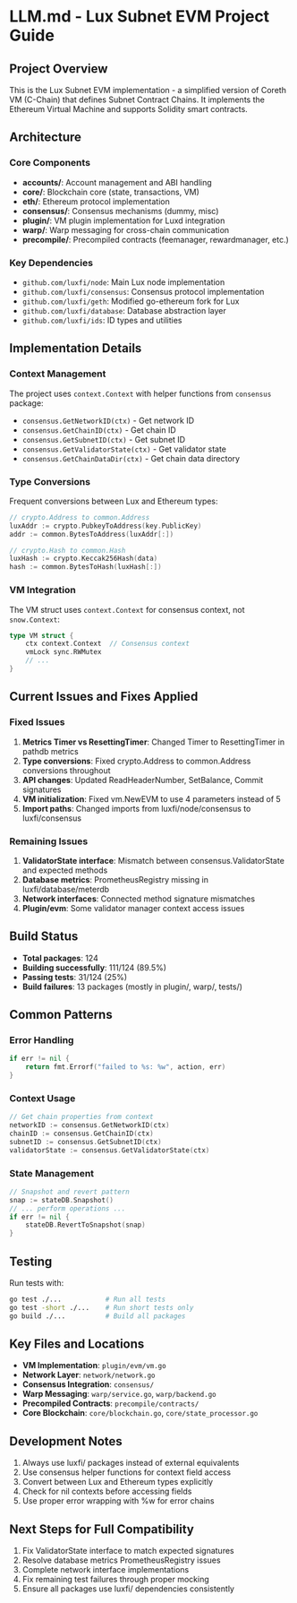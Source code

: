 # LLM.md - Lux Subnet EVM Project Guide

## Project Overview
This is the Lux Subnet EVM implementation - a simplified version of Coreth VM (C-Chain) that defines Subnet Contract Chains. It implements the Ethereum Virtual Machine and supports Solidity smart contracts.

## Architecture

### Core Components
- **accounts/**: Account management and ABI handling
- **core/**: Blockchain core (state, transactions, VM)
- **eth/**: Ethereum protocol implementation
- **consensus/**: Consensus mechanisms (dummy, misc)
- **plugin/**: VM plugin implementation for Luxd integration
- **warp/**: Warp messaging for cross-chain communication
- **precompile/**: Precompiled contracts (feemanager, rewardmanager, etc.)

### Key Dependencies
- `github.com/luxfi/node`: Main Lux node implementation
- `github.com/luxfi/consensus`: Consensus protocol implementation
- `github.com/luxfi/geth`: Modified go-ethereum fork for Lux
- `github.com/luxfi/database`: Database abstraction layer
- `github.com/luxfi/ids`: ID types and utilities

## Implementation Details

### Context Management
The project uses `context.Context` with helper functions from `consensus` package:
- `consensus.GetNetworkID(ctx)` - Get network ID
- `consensus.GetChainID(ctx)` - Get chain ID
- `consensus.GetSubnetID(ctx)` - Get subnet ID
- `consensus.GetValidatorState(ctx)` - Get validator state
- `consensus.GetChainDataDir(ctx)` - Get chain data directory

### Type Conversions
Frequent conversions between Lux and Ethereum types:
```go
// crypto.Address to common.Address
luxAddr := crypto.PubkeyToAddress(key.PublicKey)
addr := common.BytesToAddress(luxAddr[:])

// crypto.Hash to common.Hash
luxHash := crypto.Keccak256Hash(data)
hash := common.BytesToHash(luxHash[:])
```

### VM Integration
The VM struct uses `context.Context` for consensus context, not `snow.Context`:
```go
type VM struct {
    ctx context.Context  // Consensus context
    vmLock sync.RWMutex
    // ...
}
```

## Current Issues and Fixes Applied

### Fixed Issues
1. **Metrics Timer vs ResettingTimer**: Changed Timer to ResettingTimer in pathdb metrics
2. **Type conversions**: Fixed crypto.Address to common.Address conversions throughout
3. **API changes**: Updated ReadHeaderNumber, SetBalance, Commit signatures
4. **VM initialization**: Fixed vm.NewEVM to use 4 parameters instead of 5
5. **Import paths**: Changed imports from luxfi/node/consensus to luxfi/consensus

### Remaining Issues
1. **ValidatorState interface**: Mismatch between consensus.ValidatorState and expected methods
2. **Database metrics**: PrometheusRegistry missing in luxfi/database/meterdb
3. **Network interfaces**: Connected method signature mismatches
4. **Plugin/evm**: Some validator manager context access issues

## Build Status
- **Total packages**: 124
- **Building successfully**: 111/124 (89.5%)
- **Passing tests**: 31/124 (25%)
- **Build failures**: 13 packages (mostly in plugin/, warp/, tests/)

## Common Patterns

### Error Handling
```go
if err != nil {
    return fmt.Errorf("failed to %s: %w", action, err)
}
```

### Context Usage
```go
// Get chain properties from context
networkID := consensus.GetNetworkID(ctx)
chainID := consensus.GetChainID(ctx)
subnetID := consensus.GetSubnetID(ctx)
validatorState := consensus.GetValidatorState(ctx)
```

### State Management
```go
// Snapshot and revert pattern
snap := stateDB.Snapshot()
// ... perform operations ...
if err != nil {
    stateDB.RevertToSnapshot(snap)
}
```

## Testing
Run tests with:
```bash
go test ./...           # Run all tests
go test -short ./...    # Run short tests only
go build ./...          # Build all packages
```

## Key Files and Locations
- **VM Implementation**: `plugin/evm/vm.go`
- **Network Layer**: `network/network.go`
- **Consensus Integration**: `consensus/`
- **Warp Messaging**: `warp/service.go`, `warp/backend.go`
- **Precompiled Contracts**: `precompile/contracts/`
- **Core Blockchain**: `core/blockchain.go`, `core/state_processor.go`

## Development Notes
1. Always use luxfi/ packages instead of external equivalents
2. Use consensus helper functions for context field access
3. Convert between Lux and Ethereum types explicitly
4. Check for nil contexts before accessing fields
5. Use proper error wrapping with %w for error chains

## Next Steps for Full Compatibility
1. Fix ValidatorState interface to match expected signatures
2. Resolve database metrics PrometheusRegistry issues
3. Complete network interface implementations
4. Fix remaining test failures through proper mocking
5. Ensure all packages use luxfi/ dependencies consistently
